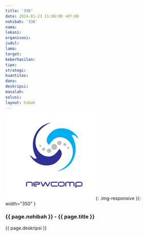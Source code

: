 ```yaml
---
title: '336'
date: 2014-01-23 11:08:00 +07:00
nohibah: '336'
nama:
lokasi:
organisasi:
judul:
lama:
target:
keberhasilan:
tipe:
strategi:
kuantitas:
dana:
deskripsi:
masalah:
solusi:
layout: hibah
---
```


![336](/static/img/hibahcms/336.png){: .img-responsive }{: width="350" }

### {{ page.nohibah }} - {{ page.title }}

{{ page.deskripsi }}
